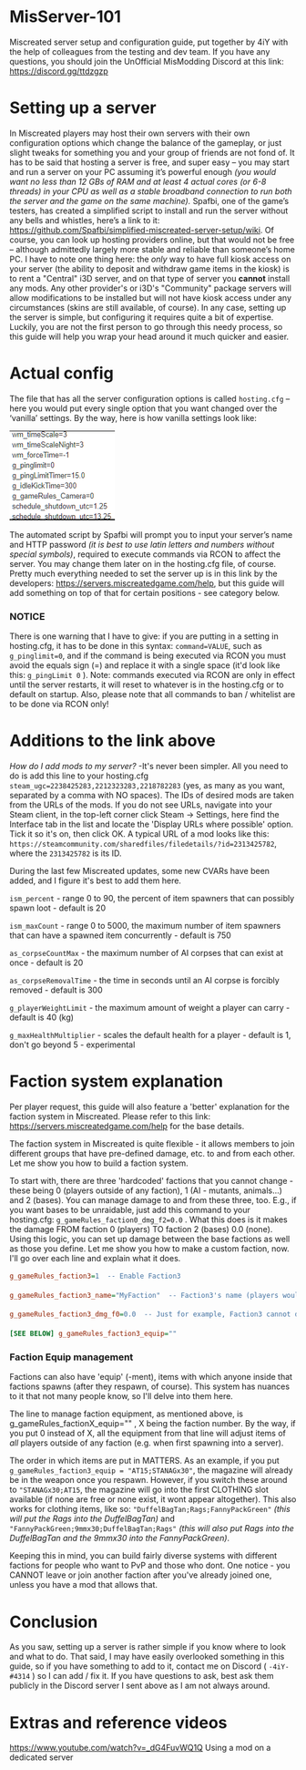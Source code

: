 # MisServer-101
Miscreated server setup and configuration guide, put together by 4iY with the help of colleagues from the testing and dev team. 
If you have any questions, you should join the UnOfficial MisModding Discord at this link: https://discord.gg/ttdzgzp
# Setting up a server
   In Miscreated players may host their own servers with their own configuration options which change the balance of the gameplay, or just slight tweaks for something you and your group of friends are not fond of.
   It has to be said that hosting a server is free, and super easy – you may start and run a server on your PC assuming it’s powerful enough *(you would want no less than 12 GBs of RAM and at least 4 actual cores (or 6-8 threads) in your CPU as well as a stable broadband connection to run both the server and the game on the same machine).* Spafbi, one of the game’s testers, has created a simplified script to install and run the server without any bells and whistles, here’s a link to it: https://github.com/Spafbi/simplified-miscreated-server-setup/wiki. Of course, you can look up hosting providers online, but that would not be free – although admittedly largely more stable and reliable than someone’s home PC. I have to note one thing here: the *only* way to have full kiosk access on your server (the ability to deposit and withdraw game items in the kiosk) is to rent a "Central" i3D server, and on that type of server you **cannot** install any mods. Any other provider's or i3D's "Community" package servers will allow modifications to be installed but will not have kiosk access under any circumstances (skins are still available, of course).
   In any case, setting up the server is simple, but configuring it requires quite a bit of expertise. Luckily, you are not the first person to go through this needy process, so this guide will help you wrap your head around it much quicker and easier.

# Actual config
The file that has all the server configuration options is called `hosting.cfg` – here you would put every single option that you want changed over the ‘vanilla’ settings. By the way, here is how vanilla settings look like:

![](Pics/VanillaSettings.png)

   The automated script by Spafbi will prompt you to input your server’s name and HTTP password *(it is best to use latin letters and numbers without special symbols)*, required to execute commands via RCON to affect the server. You may change them later on in the hosting.cfg file, of course.
   Pretty much everything needed to set the server up is in this link by the developers: https://servers.miscreatedgame.com/help, but this guide will add something on top of that for certain positions - see category below. 
   ### NOTICE
   There is one warning that I have to give: if you are putting in a setting in hosting.cfg, it has to be done in this syntax: `command=VALUE`, such as `g_pinglimit=0`, and if the command is being executed via RCON you must avoid the equals sign (=) and replace it with a single space (it'd look like this: `g_pingLimit 0` ). Note: commands executed via RCON are only in effect until the server restarts, it will reset to whatever is in the hosting.cfg or to default on startup. Also, please note that all commands to ban / whitelist are to be done via RCON only!
# Additions to the link above
*How do I add mods to my server?* -It's never been simpler. All you need to do is add this line to your hosting.cfg  `steam_ugc=2238425283,2212323283,2218782283` (yes, as many as you want, separated by a comma with NO spaces). The IDs of desired mods are taken from the URLs of the mods. If you do not see URLs, navigate into your Steam client, in the top-left corner click Steam -> Settings, here find the Interface tab in the list and locate the 'Display URLs where possible' option. Tick it so it's on, then click OK. A typical URL of a mod looks like this: `https://steamcommunity.com/sharedfiles/filedetails/?id=2313425782`, where the `2313425782` is its ID.

During the last few Miscreated updates, some new CVARs have been added, and I figure it's best to add them here.

`ism_percent` - range 0 to 90, the percent of item spawners that can possibly spawn loot - default is 20

`ism_maxCount` - range 0 to 5000, the maximum number of item spawners that can have a spawned item concurrently - default is 750

`as_corpseCountMax` - the maximum number of AI corpses that can exist at once - default is 20

`as_corpseRemovalTime` - the time in seconds until an AI corpse is forcibly removed - default is 300

`g_playerWeightLimit` - the maximum amount of weight a player can carry - default is 40 (kg)

`g_maxHealthMultiplier` - scales the default health for a player - default is 1, don't go beyond 5 - experimental

# Faction system explanation
   Per player request, this guide will also feature a 'better' explanation for the faction system in Miscreated. Please refer to this link: https://servers.miscreatedgame.com/help for the base details.
   
   The faction system in Miscreated is quite flexible - it allows members to join different groups that have pre-defined damage, etc. to and from each other. Let me show you how to build a faction system.

To start with, there are three 'hardcoded' factions that you cannot change - these being 0 (players outside of any faction), 1 (AI - mutants, animals...) and 2 (bases). You can manage damage to and from these three, too. E.g., if you want bases to be unraidable, just add this command to your hosting.cfg: `g_gameRules_faction0_dmg_f2=0.0` . What this does is it makes the damage FROM faction 0 (players) TO faction 2 (bases) 0.0 (none). Using this logic, you can set up damage between the base factions as well as those you define. Let me show you how to make a custom faction, now. I'll go over each line and explain what it does.

```ini
g_gameRules_faction3=1  -- Enable Faction3 

g_gameRules_faction3_name="MyFaction"  -- Faction3's name (players would input  !MyFaction  in chat to join it)

g_gameRules_faction3_dmg_f0=0.0  -- Just for example, Faction3 cannot damage players outside of factions.

[SEE BELOW] g_gameRules_faction3_equip=""
``` 

### Faction Equip management
Factions can also have 'equip' (-ment), items with which anyone inside that factions spawns (after they respawn, of course). This system has nuances to it that not many people know, so I'll delve into them here. 

The line to manage faction equipment, as mentioned above, is g_gameRules_factionX_equip=""  , X being the faction number. By the way, if you put 0 instead of X, all the equipment from that line will adjust items of *all* players outside of any faction (e.g. when first spawning into a server).

The order in which items are put in MATTERS. As an example, if you put `g_gameRules_faction3_equip = "AT15;STANAGx30"`, the magazine will already be in the weapon once you respawn. However, if you switch these around to `"STANAGx30;AT15`, the magazine will go into the first CLOTHING slot available (if none are free or none exist, it wont appear altogether). This also works for clothing items, like so: `"DuffelBagTan;Rags;FannyPackGreen"` *(this will put the Rags into the DuffelBagTan)* and `"FannyPackGreen;9mmx30;DuffelBagTan;Rags"` *(this will also put Rags into the DuffelBagTan and the 9mmx30 into the FannyPackGreen)*. 

Keeping this in mind, you can build fairly diverse systems with different factions for people who want to PvP and those who dont. One notice - you CANNOT leave or join another faction after you've already joined one, unless you have a mod that allows that.

# Conclusion
As you saw, setting up a server is rather simple if you know where to look and what to do. That said, I may have easily overlooked something in this guide, so if you have something to add to it, contact me on Discord ( `-4iY-#4314` ) so I can add / fix it. If you have questions to ask, best ask them publicly in the Discord server I sent above as I am not always around.

# Extras and reference videos
https://www.youtube.com/watch?v=_dG4FuvWQ1Q Using a mod on a dedicated server

